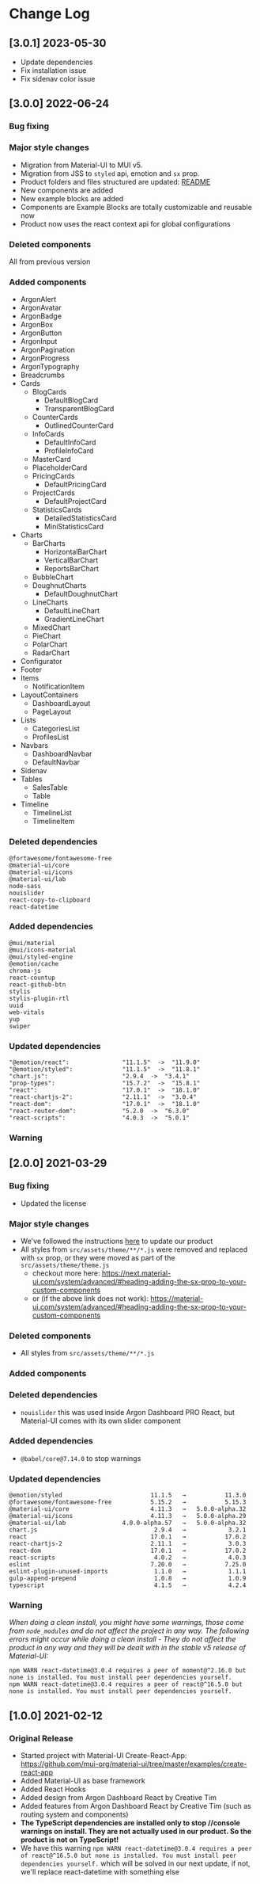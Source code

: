 # Change Log

## [3.0.1] 2023-05-30

- Update dependencies
- Fix installation issue
- Fix sidenav color issue

## [3.0.0] 2022-06-24

### Bug fixing

### Major style changes

- Migration from Material-UI to MUI v5.
- Migration from JSS to `styled` api, emotion and `sx` prop.
- Product folders and files structured are updated: [README](https://github.com/creativetimofficial/argon-dashboard-material-ui/blob/main/README.md)
- New components are added
- New example blocks are added
- Components are Example Blocks are totally customizable and reusable now
- Product now uses the react context api for global configurations

### Deleted components

All from previous version

### Added components

- ArgonAlert
- ArgonAvatar
- ArgonBadge
- ArgonBox
- ArgonButton
- ArgonInput
- ArgonPagination
- ArgonProgress
- ArgonTypography
- Breadcrumbs
- Cards
  - BlogCards
    - DefaultBlogCard
    - TransparentBlogCard
  - CounterCards
    - OutlinedCounterCard
  - InfoCards
    - DefaultInfoCard
    - ProfileInfoCard
  - MasterCard
  - PlaceholderCard
  - PricingCards
    - DefaultPricingCard
  - ProjectCards
    - DefaultProjectCard
  - StatisticsCards
    - DetailedStatisticsCard
    - MiniStatisticsCard
- Charts
  - BarCharts
    - HorizontalBarChart
    - VerticalBarChart
    - ReportsBarChart
  - BubbleChart
  - DoughnutCharts
    - DefaultDoughnutChart
  - LineCharts
    - DefaultLineChart
    - GradientLineChart
  - MixedChart
  - PieChart
  - PolarChart
  - RadarChart
- Configurator
- Footer
- Items
  - NotificationItem
- LayoutContainers
  - DashboardLayout
  - PageLayout
- Lists
  - CategoriesList
  - ProfilesList
- Navbars
  - DashboardNavbar
  - DefaultNavbar
- Sidenav
- Tables
  - SalesTable
  - Table
- Timeline
  - TimelineList
  - TimelineItem

### Deleted dependencies

```
@fortawesome/fontawesome-free
@material-ui/core
@material-ui/icons
@material-ui/lab
node-sass
nouislider
react-copy-to-clipboard
react-datetime
```

### Added dependencies

```
@mui/material
@mui/icons-material
@mui/styled-engine
@emotion/cache
chroma-js
react-countup
react-github-btn
stylis
stylis-plugin-rtl
uuid
web-vitals
yup
swiper
```

### Updated dependencies

```
"@emotion/react":               "11.1.5"  ->  "11.9.0"
"@emotion/styled":              "11.1.5"  ->  "11.8.1"
"chart.js":                     "2.9.4  ->  "3.4.1"
"prop-types":                   "15.7.2"  ->  "15.8.1"
"react":                        "17.0.1"  ->  "18.1.0"
"react-chartjs-2":              "2.11.1"  ->  "3.0.4"
"react-dom":                    "17.0.1"  ->  "18.1.0"
"react-router-dom":             "5.2.0  ->  "6.3.0"
"react-scripts":                "4.0.3  ->  "5.0.1"
```

### Warning

## [2.0.0] 2021-03-29

### Bug fixing

- Updated the license

### Major style changes

- We've followed the instructions [here](https://next.material-ui.com/guides/migration-v4/) to update our product
- All styles from `src/assets/theme/**/*.js` were removed and replaced with `sx` prop, or they were moved as part of the `src/assets/theme/theme.js`
  - checkout more here: https://next.material-ui.com/system/advanced/#heading-adding-the-sx-prop-to-your-custom-components
  - or (if the above link does not work): https://material-ui.com/system/advanced/#heading-adding-the-sx-prop-to-your-custom-components

### Deleted components

- All styles from `src/assets/theme/**/*.js`

### Added components

### Deleted dependencies

- `nouislider` this was used inside Argon Dashboard PRO React, but Material-UI comes with its own slider component

### Added dependencies

- `@babel/core@7.14.0` to stop warnings

### Updated dependencies

```
@emotion/styled                         11.1.5   →           11.3.0
@fortawesome/fontawesome-free           5.15.2   →           5.15.3
@material-ui/core                       4.11.3   →   5.0.0-alpha.32
@material-ui/icons                      4.11.3   →   5.0.0-alpha.29
@material-ui/lab                4.0.0-alpha.57   →   5.0.0-alpha.32
chart.js                                 2.9.4   →            3.2.1
react                                   17.0.1   →           17.0.2
react-chartjs-2                         2.11.1   →            3.0.3
react-dom                               17.0.1   →           17.0.2
react-scripts                            4.0.2   →            4.0.3
eslint                                  7.20.0   →           7.25.0
eslint-plugin-unused-imports             1.1.0   →            1.1.1
gulp-append-prepend                      1.0.8   →            1.0.9
typescript                               4.1.5   →            4.2.4
```

### Warning

_When doing a clean install, you might have some warnings, those come from `node_modules` and do not affect the project in any way._
_The following errors might occur while doing a clean install - They do not affect the product in any way and they will be dealt with in the stable v5 release of Material-UI:_

```
npm WARN react-datetime@3.0.4 requires a peer of moment@^2.16.0 but none is installed. You must install peer dependencies yourself.
npm WARN react-datetime@3.0.4 requires a peer of react@^16.5.0 but none is installed. You must install peer dependencies yourself.
```

## [1.0.0] 2021-02-12

### Original Release

- Started project with Material-UI Create-React-App: https://github.com/mui-org/material-ui/tree/master/examples/create-react-app
- Added Material-UI as base framework
- Added React Hooks
- Added design from Argon Dashboard React by Creative Tim
- Added features from Argon Dashboard React by Creative Tim (such as routing system and components)
- **The TypeScript dependencies are installed only to stop //console warnings on install. They are not actually used in our product. So the product is not on TypeScript!**
- We have this warning `npm WARN react-datetime@3.0.4 requires a peer of react@^16.5.0 but none is installed. You must install peer dependencies yourself.` which will be solved in our next update, if not, we'll replace react-datetime with something else
